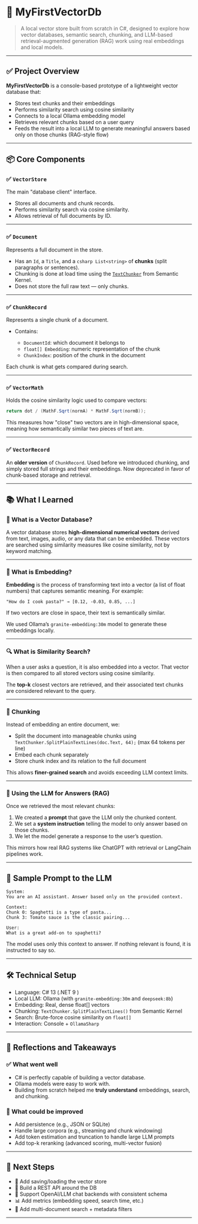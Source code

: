 # 🧠 MyFirstVectorDb

> A local vector store built from scratch in C#, designed to explore how vector databases, semantic search, chunking, and LLM-based retrieval-augmented generation (RAG) work using real embeddings and local models.

---

## ✅ Project Overview

**MyFirstVectorDb** is a console-based prototype of a lightweight vector database that:

* Stores text chunks and their embeddings
* Performs similarity search using cosine similarity
* Connects to a local Ollama embedding model
* Retrieves relevant chunks based on a user query
* Feeds the result into a local LLM to generate meaningful answers based only on those chunks (RAG-style flow)

---

## 📦 Core Components

### ✅ `VectorStore`

The main "database client" interface.

* Stores all documents and chunk records.
* Performs similarity search via cosine similarity.
* Allows retrieval of full documents by ID.

---

### ✅ `Document`

Represents a full document in the store.

* Has an `Id`, a `Title`, and a ```csharp List<string>``` of **chunks** (split paragraphs or sentences).
* Chunking is done at load time using the [`TextChunker`](https://learn.microsoft.com/en-us/dotnet/api/microsoft.semantickernel.text.textchunker) from Semantic Kernel.
* Does not store the full raw text — only chunks.

---

### ✅ `ChunkRecord`

Represents a single chunk of a document.

* Contains:

  * `DocumentId`: which document it belongs to
  * `float[] Embedding`: numeric representation of the chunk
  * `ChunkIndex`: position of the chunk in the document

Each chunk is what gets compared during search.

---

### ✅ `VectorMath`

Holds the cosine similarity logic used to compare vectors:

```csharp
return dot / (MathF.Sqrt(normA) * MathF.Sqrt(normB));
```

This measures how "close" two vectors are in high-dimensional space, meaning how semantically similar two pieces of text are.

---

### ✅ `VectorRecord`

An **older version** of `ChunkRecord`.
Used before we introduced chunking, and simply stored full strings and their embeddings.
Now deprecated in favor of chunk-based storage and retrieval.

---

## 📚 What I Learned

### 🧭 What is a Vector Database?

A vector database stores **high-dimensional numerical vectors** derived from text, images, audio, or any data that can be embedded. These vectors are searched using similarity measures like cosine similarity, not by keyword matching.

---

### 🧠 What is Embedding?

**Embedding** is the process of transforming text into a vector (a list of float numbers) that captures semantic meaning. For example:

```
"How do I cook pasta?" → [0.12, -0.03, 0.85, ...]
```

If two vectors are close in space, their text is semantically similar.

We used Ollama’s `granite-embedding:30m` model to generate these embeddings locally.

---

### 🔍 What is Similarity Search?

When a user asks a question, it is also embedded into a vector. That vector is then compared to all stored vectors using cosine similarity.

The **top-k** closest vectors are retrieved, and their associated text chunks are considered relevant to the query.

---

### 🔄 Chunking

Instead of embedding an entire document, we:

* Split the document into manageable chunks using `TextChunker.SplitPlainTextLines(doc.Text, 64);` (max 64 tokens per line)
* Embed each chunk separately
* Store chunk index and its relation to the full document

This allows **finer-grained search** and avoids exceeding LLM context limits.

---

### 🧩 Using the LLM for Answers (RAG)

Once we retrieved the most relevant chunks:

1. We created a **prompt** that gave the LLM only the chunked content.
2. We set a **system instruction** telling the model to only answer based on those chunks.
3. We let the model generate a response to the user’s question.

This mirrors how real RAG systems like ChatGPT with retrieval or LangChain pipelines work.

---

## 🧪 Sample Prompt to the LLM

```plaintext
System:
You are an AI assistant. Answer based only on the provided context.

Context:
Chunk 0: Spaghetti is a type of pasta...
Chunk 3: Tomato sauce is the classic pairing...

User:
What is a great add-on to spaghetti?
```

The model uses only this context to answer. If nothing relevant is found, it is instructed to say so.

---

## 🛠️ Technical Setup

* Language: C# 13 (.NET 9 )
* Local LLM: Ollama (with `granite-embedding:30m` and `deepseek:8b`)
* Embedding: Real, dense float\[] vectors
* Chunking: `TextChunker.SplitPlainTextLines()` from Semantic Kernel
* Search: Brute-force cosine similarity on `float[]`
* Interaction: Console + `OllamaSharp`

---

## 🤔 Reflections and Takeaways

### ✅ What went well

* C# is perfectly capable of building a vector database.
* Ollama models were easy to work with.
* Building from scratch helped me **truly understand** embeddings, search, and chunking.

### 🧱 What could be improved

* Add persistence (e.g., JSON or SQLite)
* Handle large corpora (e.g., streaming and chunk windowing)
* Add token estimation and truncation to handle large LLM prompts
* Add top-k reranking (advanced scoring, multi-vector fusion)

---

## 🚀 Next Steps

* 🔄 Add saving/loading the vector store
* 🔎 Build a REST API around the DB
* 💬 Support OpenAI/LLM chat backends with consistent schema
* 📊 Add metrics (embedding speed, search time, etc.)
* 🧠 Add multi-document search + metadata filters

---
